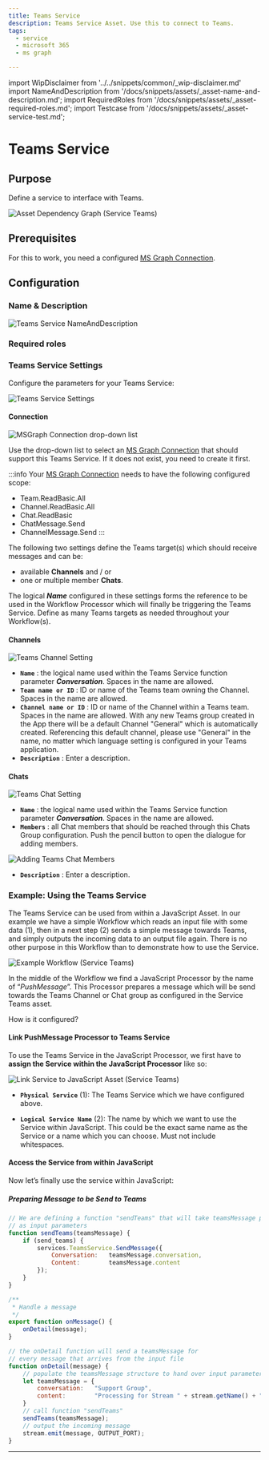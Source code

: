 ```yaml
---
title: Teams Service
description: Teams Service Asset. Use this to connect to Teams.
tags:
  - service
  - microsoft 365
  - ms graph

---
```


import WipDisclaimer from '../../snippets/common/_wip-disclaimer.md'
import NameAndDescription from '/docs/snippets/assets/_asset-name-and-description.md';
import RequiredRoles from '/docs/snippets/assets/_asset-required-roles.md';
import Testcase from '/docs/snippets/assets/_asset-service-test.md';

# Teams Service

## Purpose

Define a service to interface with Teams.

![](./.asset-service-teams_images/1714129456163.png "Asset Dependency Graph (Service Teams)")

## Prerequisites

For this to work, you need a configured [MS Graph Connection](/docs/assets/connections/asset-connection-msgraph).

## Configuration

### Name & Description

![Teams Service NameAndDescription](./.asset-service-teams_images/1714382631134.png "Teams Service NameAndDescription")

<NameAndDescription></NameAndDescription>

### Required roles

<RequiredRoles></RequiredRoles>

### Teams Service Settings

Configure the parameters for your Teams Service: 

![Teams Service Settings](./.asset-service-teams_images/1714135894669.png "Teams Service Settings")

#### Connection

![MSGraph Connection drop-down list](./.asset-service-teams_images/1714138476191.png "MSGraph Connection drop-down list")

Use the drop-down list to select an [MS Graph Connection](/docs/assets/connections/asset-connection-msgraph) that should 
support this Teams Service. If it does not exist, you need to create it first.

:::info
Your [MS Graph Connection](/docs/assets/connections/asset-connection-msgraph) needs to have the following configured scope:
* Team.ReadBasic.All
* Channel.ReadBasic.All
* Chat.ReadBasic
* ChatMessage.Send
* ChannelMessage.Send
:::


The following two settings define the Teams target(s) which should receive messages and can be:
- available **Channels** and / or
- one or multiple member **Chats**. 

The logical _**Name**_ configured in these settings forms the reference 
to be used in the Workflow Processor which will finally be triggering the Teams Service. 
Define as many Teams targets as needed throughout your Workflow(s). 

#### Channels

![Teams Channel Setting](./.asset-service-teams_images/1714381301244.png "Teams Channel Setting")


* **`Name`** : the logical name used within the Teams Service function parameter _**Conversation**_. Spaces in the name are allowed.
* **`Team name or ID`** : ID or name of the Teams team owning the Channel. Spaces in the name are allowed. 
* **`Channel name or ID`** : ID or name of the Channel within a Teams team. Spaces in the name are allowed. 
With any new Teams group created in the App there will be a default Channel "General" which is automatically created. 
Referencing this default channel, please use "General" in the name, no matter which language setting is configured in your Teams application. 
* **`Description`** : Enter a description.

#### Chats

![Teams Chat Setting](./.asset-service-teams_images/1714381603192.png "Teams Chat Setting")


* **`Name`** : the logical name used within the Teams Service function parameter _**Conversation**_. Spaces in the name are allowed.
* **`Members`** : all Chat members that should be reached through this Chats Group configuration. 
Push the pencil button to open the dialogue for adding members.  

![Adding Teams Chat Members](./.asset-service-teams_images/1714381530282.png "Adding Teams Chat Members")

* **`Description`** : Enter a description.

### Example: Using the Teams Service

The Teams Service can be used from within a JavaScript Asset. In our example we have a simple Workflow which reads an
input file with some data (1), then in a next step (2) sends a simple message towards Teams, and
simply outputs the incoming data to an output file again. There is no other purpose in this Workflow than to demonstrate how to use the
Service.

![Example Workflow (Service Teams)](./.asset-service-teams_images/1714387045534.png "Example Workflow (Service Teams)")

In the middle of the Workflow we find a JavaScript Processor by the name of “_PushMessage_”. This Processor prepares
a message which will be send towards the Teams Channel or Chat group as configured in the Service Teams asset.

How is it configured?

#### Link PushMessage Processor to Teams Service

To use the Teams Service in the JavaScript Processor, we first have to **assign the Service within the JavaScript
Processor** like so:

![Link Service to JavaScript Asset (Service Teams)](./.asset-service-teams_images/1714400109677.png "Link Service to JavaScript Asset (Service Teams)")

* **`Physical Service`** (1): The Teams Service which we have configured above.

* **`Logical Service Name`** (2): The name by which we want to use the Service within JavaScript. This could be the
  exact same name as the Service or a name which you can choose. Must not include whitespaces.

#### Access the Service from within JavaScript

Now let’s finally use the service within JavaScript:

##### Preparing Message to be Send to Teams

```javascript
// We are defining a function "sendTeams" that will take teamsMessage parameters 
// as input parameters
function sendTeams(teamsMessage) {
    if (send_teams) {
        services.TeamsService.SendMessage({
            Conversation:   teamsMessage.conversation,            
            Content:        teamsMessage.content
        });  
    }
}

/**
 * Handle a message
 */
export function onMessage() {
    onDetail(message);
}

// the onDetail function will send a teamsMessage for 
// every message that arrives from the input file
function onDetail(message) {
    // populate the teamsMessage structure to hand over input parameters for "sendTeams" function
    let teamsMessage = {
        conversation:   "Support Group",
        content:        "Processing for Stream " + stream.getName() + " recordNo " + message.id      
    }
    // call function "sendTeams"
    sendTeams(teamsMessage);
    // output the incoming message
    stream.emit(message, OUTPUT_PORT);
}
```

<Testcase></Testcase>

---

<WipDisclaimer></WipDisclaimer>

